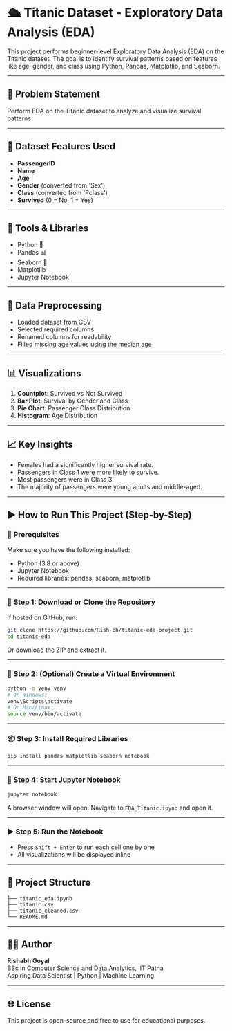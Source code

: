 # 🛳 Titanic Dataset - Exploratory Data Analysis (EDA)

This project performs beginner-level Exploratory Data Analysis (EDA) on the Titanic dataset. The goal is to identify survival patterns based on features like age, gender, and class using Python, Pandas, Matplotlib, and Seaborn.

---

## 📌 Problem Statement

Perform EDA on the Titanic dataset to analyze and visualize survival patterns.

---

## 📁 Dataset Features Used

- **PassengerID**
- **Name**
- **Age**
- **Gender** (converted from 'Sex')
- **Class** (converted from 'Pclass')
- **Survived** (0 = No, 1 = Yes)

---

## 🔧 Tools & Libraries

- Python 🐍
- Pandas 📊
- Seaborn 🎨
- Matplotlib
- Jupyter Notebook

---

## 🧹 Data Preprocessing

- Loaded dataset from CSV
- Selected required columns
- Renamed columns for readability
- Filled missing age values using the median age

---

## 📊 Visualizations

1. **Countplot**: Survived vs Not Survived  
2. **Bar Plot**: Survival by Gender and Class  
3. **Pie Chart**: Passenger Class Distribution  
4. **Histogram**: Age Distribution  

---

## 📈 Key Insights

- Females had a significantly higher survival rate.
- Passengers in Class 1 were more likely to survive.
- Most passengers were in Class 3.
- The majority of passengers were young adults and middle-aged.

---

## ▶️ How to Run This Project (Step-by-Step)

### 📌 Prerequisites
Make sure you have the following installed:
- Python (3.8 or above)
- Jupyter Notebook
- Required libraries: pandas, seaborn, matplotlib

---

### 🧾 Step 1: Download or Clone the Repository

If hosted on GitHub, run:
```bash
git clone https://github.com/Rish-bh/titanic-eda-project.git
cd titanic-eda
```

Or download the ZIP and extract it.

---

### 🧪 Step 2: (Optional) Create a Virtual Environment
```bash
python -m venv venv
# On Windows:
venv\Scripts\activate
# On Mac/Linux:
source venv/bin/activate
```

---

### 📦 Step 3: Install Required Libraries

```bash
pip install pandas matplotlib seaborn notebook
```

---

### 🚀 Step 4: Start Jupyter Notebook

```bash
jupyter notebook
```

A browser window will open. Navigate to `EDA_Titanic.ipynb` and open it.

---

### ▶️ Step 5: Run the Notebook

- Press `Shift + Enter` to run each cell one by one
- All visualizations will be displayed inline

---

## 📁 Project Structure

```
├── titanic_eda.ipynb
├── titanic.csv
├── titanic_cleaned.csv
└── README.md
```

---

## 🧑‍💻 Author

**Rishabh Goyal**  
BSc in Computer Science and Data Analytics, IIT Patna  
Aspiring Data Scientist | Python | Machine Learning

---

## 🌐 License

This project is open-source and free to use for educational purposes.


